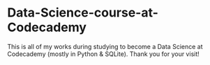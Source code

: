 # Data-Science-course-at-Codecademy

This is all of my works during studying to become a Data Science at Codecademy (mostly in Python & SQLite). Thank you for your visit!
